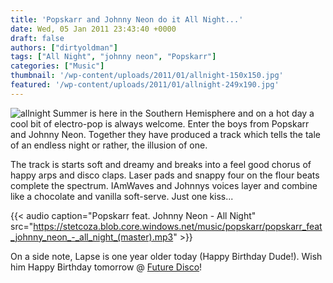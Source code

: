 ```yaml
---
title: 'Popskarr and Johnny Neon do it All Night...'
date: Wed, 05 Jan 2011 23:43:40 +0000
draft: false
authors: ["dirtyoldman"]
tags: ["All Night", "johnny neon", "Popskarr"]
categories: ["Music"]
thumbnail: '/wp-content/uploads/2011/01/allnight-150x150.jpg'
featured: '/wp-content/uploads/2011/01/allnight-249x190.jpg'
---
```


![](/wp-content/uploads/2011/01/allnight.jpg "allnight") Summer is here in the Southern Hemisphere and on a hot day a cool bit of electro-pop is always welcome. Enter the boys from Popskarr and Johnny Neon. Together they have produced a track which tells the tale of an endless night or rather, the illusion of one.

The track is starts soft and dreamy and breaks into a feel good chorus of happy arps and disco claps. Laser pads and snappy four on the flour beats complete the spectrum. IAmWaves and Johnnys voices layer and combine like a chocolate and vanilla soft-serve. Just one kiss...

{{< audio
    caption="Popskarr feat. Johnny Neon - All Night"
    src="https://stetcoza.blob.core.windows.net/music/popskarr/popskarr_feat_johnny_neon_-_all_night_(master).mp3" >}}

On a side note, Lapse is one year older today (Happy Birthday Dude!). Wish him Happy Birthday tomorrow @ [Future Disco](/event/future-disco/)!

